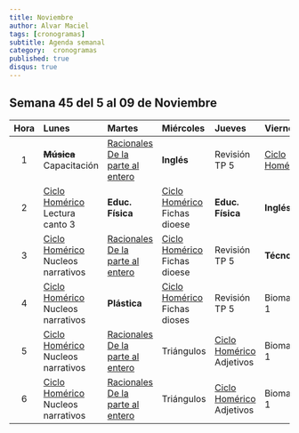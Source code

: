 ```yaml
---
title: Noviembre
author: Alvar Maciel
tags: [cronogramas]
subtitle: Agenda semanal
category:  cronogramas
published: true
disqus: true
---
```


<!--
|Hora|Lunes                    |Martes                     |Miércoles                  |Jueves                  |Viernes                  |
|:--:|:------------------------|:--------------------------|:--------------------------|:---------------------  |:------------------------|
|1   |**Música**               |Cs /apoyo Mate             |**Inglés**                 |Mate /apoyo Mate        |PDL r                    |
|2   |PDL                      |**Educ. Física**           |portfolo                   |**Educ. Física**        |**Inglés**               |
|3   |PDL                      |Cs /apoyo Mate             |PDL pr                     |Mate /apoyo Mate        |**Técnología**           |
|4   |Mate                     |**Plástica**               |PDL pr                     |Mate                    |Cs                       |
|5   |Mate                     |Cs                         |Mate G                     |PDL pr                  |Cs                       |
|6   |Mate                     |PDL r                      |Mate G                     |PDL pr                  |Cs                       |
-->

## Semana 45 del 5 al 09 de Noviembre

| Hora | Lunes                                                      | Martes                                                                                 | Miércoles                                             | Jueves                                            | Viernes                                 |
|:----:|:-----------------------------------------------------------|:---------------------------------------------------------------------------------------|:------------------------------------------------------|:--------------------------------------------------|:----------------------------------------|
| 1    | ~~**Música**~~ Capacitación                                | [Racionales De la parte al entero](https://student.desmos.com/?prepopulateCode=8w75ux) | **Inglés**                                            | Revisión TP 5                                     | [Ciclo Homérico](http://bit.ly/2PusmRm) |
| 2    | [Ciclo Homérico](http://bit.ly/2PusmRm) Lectura canto 3    | **Educ. Física**                                                                       | [Ciclo Homérico](http://bit.ly/2PusmRm) Fichas dioese | **Educ. Física**                                  | **Inglés**                              |
| 3    | [Ciclo Homérico](http://bit.ly/2PusmRm) Nucleos narrativos | [Racionales De la parte al entero](https://student.desmos.com/?prepopulateCode=8w75ux) | [Ciclo Homérico](http://bit.ly/2PusmRm) Fichas dioese | Revisión TP 5                                     | **Técnología**                          |
| 4    | [Ciclo Homérico](http://bit.ly/2PusmRm) Nucleos narrativos | **Plástica**                                                                           | [Ciclo Homérico](http://bit.ly/2PusmRm) Fichas dioses | Revisión TP 5                                     | Biomateriales 1                         |
| 5    | [Ciclo Homérico](http://bit.ly/2PusmRm) Nucleos narrativos | [Racionales De la parte al entero](https://student.desmos.com/?prepopulateCode=8w75ux) | Triángulos                                            | [Ciclo Homérico](http://bit.ly/2PusmRm) Adjetivos | Biomateriales 1                         |
| 6    | [Ciclo Homérico](http://bit.ly/2PusmRm) Nucleos narrativos | [Racionales De la parte al entero](https://student.desmos.com/?prepopulateCode=8w75ux) | Triángulos                                            | [Ciclo Homérico](http://bit.ly/2PusmRm) Adjetivos | Biomateriales 1                         |

